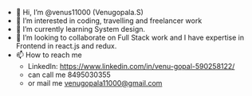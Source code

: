 - 👋 Hi, I’m @venus11000 (Venugopala.S)
- 👀 I’m interested in coding, travelling and freelancer work
- 🌱 I’m currently learning System design.
- 💞️ I’m looking to collaborate on Full Stack work and I have expertise in Frontend in react.js and redux.
- 📫 How to reach me 
    - LinkedIn: https://www.linkedin.com/in/venu-gopal-590258122/
    - can call me 8495030355
    - or mail me venugopala11000@gmail.com

<!---
venus11000/venus11000 is a ✨ special ✨ repository because its `README.md` (this file) appears on your GitHub profile.
You can click the Preview link to take a look at your changes.
--->
